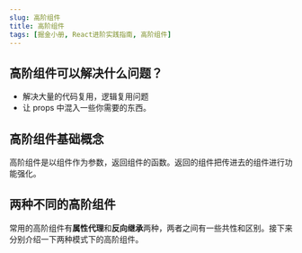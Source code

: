 ```yaml
---
slug: 高阶组件
title: 高阶组件
tags: [掘金小册, React进阶实践指南, 高阶组件]
---
```


## 高阶组件可以解决什么问题？

- 解决大量的代码复用，逻辑复用问题
- 让 props 中混入一些你需要的东西。

## 高阶组件基础概念

高阶组件是以组件作为参数，返回组件的函数。返回的组件把传进去的组件进行功能强化。

## 两种不同的高阶组件

常用的高阶组件有**属性代理**和**反向继承**两种，两者之间有一些共性和区别。接下来分别介绍一下两种模式下的高阶组件。

